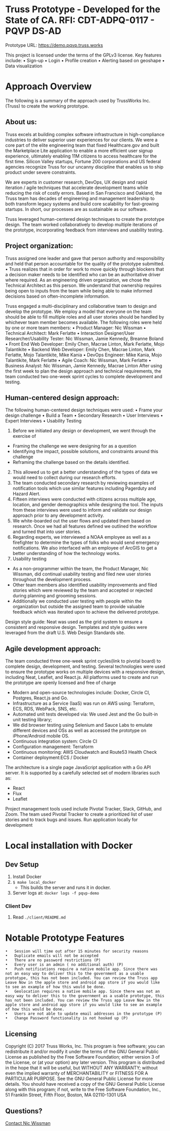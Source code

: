 # Truss Prototype - Developed for the State of CA. RFI: CDT-ADPQ-0117 - PQVP DS-AD 

Prototype URL: https://demo.pqvp.truss.works

This project is licensed under the terms of the GPLv3 license.
Key features include:
	•	Sign-up
	•	Login
	•	Profile creation
	•	Alerting based on geoshape
	•	Data visualization
# Approach Overview
The following is a summary of the approach used by TrussWorks Inc. (Truss) to create the working prototype.
## About us:

Truss excels at building complex software infrastructure in high-compliance industries to deliver superior user experiences for our clients. We were a core part of the elite engineering team that fixed Healthcare.gov and built the Marketplace Lite application to enable a more efficient user signup experience, ultimately enabling 11M citizens to access healthcare for the first time. Silicon Valley startups, Fortune 200 corporations and US federal agencies recognize Truss for our uncanny discipline that enables us to ship product under severe constraints.

We are experts in customer research, DevOps, UX design and rapid iteration / agile techniques that accelerate development teams while reducing the risk of costly errors. Based in San Francisco and Oakland, the Truss team has decades of engineering and management leadership to both transform legacy systems and build core scalability for fast-growing startups. In short, our processes are as sustainable as our software.

Truss leveraged human-centered design techniques to create the prototype design. The team worked collaboratively to develop multiple iterations of the prototype, incorporating feedback from interviews and usability testing.

## Project organization:
Truss assigned one leader and gave that person authority and responsibility and held that person accountable for the quality of the prototype submitted.
	• Truss realizes that in order for work to move quickly through blockers that a decision maker needs to be identified who can be an authoritative driver where required. As an engineering driven organization, we chose the Technical Architect as this person. We understand that ownership requires being open to inputs from the team while being able to make informed decisions based on often-incomplete information.
   
Truss engaged a multi-disciplinary and collaborative team to design and develop the prototype. We employ a model that everyone on the team should be able to fill multiple roles and all user stories should be handled by whichever team member becomes available. The following roles were held by one or more team members:
	•	Product Manager: Nic Wissman
	•	Technical Architect: Mark Ferlatte
	•	Interaction Designer/User Researcher/Usability Tester: Nic Wissman, Jamie Kennedy, Breanne Boland
	•	Front End Web Developer: Emily Chen, Macrae Linton, Mark Ferlatte, Mojo Talantikite
	•	Backend Web Developer: Emily Chen, Macrae Linton, Mark Ferlatte, Mojo Talantikite, Mike Kania
	•	DevOps Engineer: Mike Kania, Mojo Talantikite, Mark Ferlatte
	•	Agile Coach: Nic Wissman, Mark Ferlatte
	•	Business Analyst: Nic Wissman, Jamie Kennedy, Macrae Linton
After using the first week to plan the design approach and technical requirements, the team conducted two one-week sprint cycles to complete development and testing.

## Human-centered design approach:

The following human-centered design techniques were used: 
	•	Frame your design challenge
	•	Build a Team
	•	Secondary Research
	•	User Interviews
	•	Expert Interviews
	•	Usability Testing
   
1. Before we initiated any design or development, we went through the exercise of
* Framing the challenge we were designing for as a question
* Identifying the impact, possible solutions, and constraints around this challenge
* Reframing the challenge based on the details identified.
2. This allowed us to get a better understanding of the types of data we would need to collect during our research efforts.
3. The team conducted secondary research by reviewing examples of notification tools which use similar features including Pagerduty and Hazard Alert.
4. Fifteen interviews were conducted with citizens across multiple age, location, and gender demographics while designing the tool. The inputs from these interviews were used to inform and validate our design approach prior to any development activity.
5. We white-boarded out the user flows and updated them based on research. Once we had all features defined we outlined the workflow and turned that into user stories.
6. Regarding experts, we interviewed a NOAA employee as well as a firefighter to determine the types of folks who would send emergency notifications. We also interfaced with an employee of ArcGIS to get a better understanding of how the technology works.
7. Usability testing
* As a non-programmer within the team, the Product Manager, Nic Wissman, did continual usability testing and filed new user stories throughout the development process.
* Other team members also identified usability improvements and filed stories which were reviewed by the team and accepted or rejected during planning and grooming sessions.
* Additionally we conducted user testing with people within the organization but outside the assigned team to provide valuable feedback which was iterated upon to achieve the delivered prototype.

Design style guide: Neat was used as the grid system to ensure a consistent and responsive design. Templates and style guides were leveraged from the draft U.S. Web Design Standards site.

## Agile development approach:
The team conducted three one-week sprint cycles(link to pivotal board) to complete design, development, and testing. Several technologies were used to ensure the prototype works on multiple devices with a responsive design, including Neat, Leaflet, and React.js. All platforms used to create and run the prototype are openly licensed and free of charge
* Modern and open-source technologies include: Docker, Circle CI, Postgres, React.js and Go.
* Infrastructure as a Service (IaaS) was run on AWS using: Terraform, ECS, RDS, WebPack, SNS, etc.
* Automated unit tests developed via: We used Jest and the Go built-in unit testing library;
* We did browser testing using Selenium and Sauce Labs to emulate different devices and OSs as well as accessed the prototype on iPhone/Android mobile OS.
* Continuous integration system: Circle CI
* Configuration management: Terraform
* Continuous monitoring: AWS Cloudwatch and Route53 Health Check
* Container deployment:ECS / Docker

The architecture is a single page  JavaScript application with a Go API server. It is supported by a carefully selected set of modern libraries such as:
* React
* Flux
* Leaflet

Project management tools used include Pivotal Tracker, Slack, GitHub, and Zoom. The team used Pivotal Tracker to create a prioritized list of user stories and to track bugs and issues.
Run application locally for development

# Local installation with Docker

## Dev Setup
1. Install Docker
2. `$ make local_docker`
    * This builds the server and runs it in docker.
3. Server logs at: `docker logs -f pqvp-demo`

### Client Dev
1. Read `./client/README.md`

# Notable Prototype Features
	•	Session will time out after 15 minutes for security reasons
	•	Duplicate emails will not be accepted
	•	There are no password restrictions (P)
	•	Every user is an admin ( no additional auth) (P)
	•	Push notifications require a native mobile app. Since there was not an easy way to deliver this to the government as a usable prototype, this has not been included. You can review the Truss app Leave Now in the apple store and android app store if you would like to see an example of how this would be done.
	•	Geolocation requires a native mobile app. Since there was not an easy way to deliver this to the government as a usable prototype, this has not been included. You can review the Truss app Leave Now in the apple store and android app store if you would like to see an example of how this would be done.
	•	Users are not able to update email addresses in the prototype (P)
	•	Change Password functionality is not hooked up (P)
   
## Licensing 
Copyright (C) 2017 Truss Works, Inc.
This program is free software; you can redistribute it and/or modify it under the terms of the GNU General Public License as published by the Free Software Foundation; either version 3 of the License, or (at your option) any later version.
This program is distributed in the hope that it will be useful, but WITHOUT ANY WARRANTY; without even the implied warranty of MERCHANTABILITY or FITNESS FOR A PARTICULAR PURPOSE. See the GNU General Public License for more details. You should have received a copy of the GNU General Public License along with this program; if not, write to the Free Software Foundation, Inc., 51 Franklin Street, Fifth Floor, Boston, MA 02110-1301 USA

## Questions? 
[Contact Nic Wissman](nic@truss.works)
